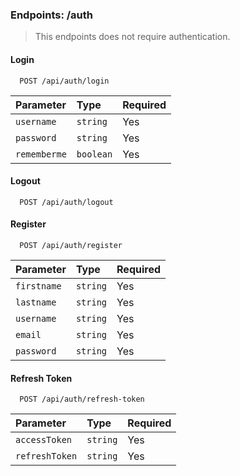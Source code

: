 ### Endpoints: /auth

> This endpoints does not require authentication.

#### Login

```http
  POST /api/auth/login
```

| Parameter | Type     | Required |
| :-------- | :------- | :------- |
| `username` | `string` | Yes |
| `password` | `string` | Yes |
| `rememberme` | `boolean` | Yes |

#### Logout

```http
  POST /api/auth/logout
```

#### Register

```http
  POST /api/auth/register
```

| Parameter | Type     | Required |
| :-------- | :------- | :------- |
| `firstname` | `string` | Yes |
| `lastname` | `string` | Yes |
| `username` | `string` | Yes |
| `email` | `string` | Yes |
| `password` | `string` | Yes |

#### Refresh Token

```http
  POST /api/auth/refresh-token
```

| Parameter | Type     | Required |
| :-------- | :------- | :------- |
| `accessToken` | `string` | Yes |
| `refreshToken` | `string` | Yes |